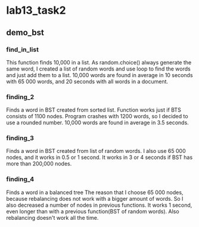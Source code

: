 # lab13_task2
## demo_bst
### find_in_list
This function finds 10,000 in a list. As random.choice() always generate the same word, I created a list of random words and use loop to find the words and just add them to a list. 10,000 words are found in average in 10 seconds with 65 000 words, and 20 seconds with all words in a document.
### finding_2
Finds a word in BST created from sorted list.
Function works just if BTS consists of 1100 nodes. Program crashes with 1200 words, so I decided to use a rounded number. 10,000 words are found in average in 3.5 seconds.
### finding_3
Finds a word in BST created from list of random words.
I also use 65 000 nodes, and it works in 0.5 or 1 second. It works in 3 or 4 seconds if BST has more than 200,000 nodes.
### finding_4
Finds a word in a balanced tree
The reason that I choose 65 000 nodes, because rebalancing does not work with a bigger amount of words. So I also decreased a number of nodes in previous functions. It works 1 second, even longer than with a previous function(BST of random words). Also rebalancing doesn't work all the time.

